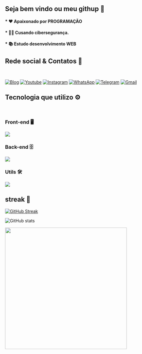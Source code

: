 ## Seja bem vindo ou meu githup 👋

#### * ❤ Apaixonado por PROGRAMAÇÃO <br>
#### * 👨‍🎓 Cusando cibersegurança.<br>
#### * 📚 Estudo desenvolvimento WEB<br>

## Rede social & Contatos 📱 
<br>

[![Blog](https://img.shields.io/website?label=Meu_portifolio&style=for-the-badge&url=https://dkrvportifolio.netlify.app/)](https://dkrvportifolio.netlify.app/)
[![Youtube](https://img.shields.io/badge/YouTube-FF0000?style=for-the-badge&logo=youtube&logoColor=white)](https://youtube.com/)
[![Instagram](https://img.shields.io/badge/Instagram-E4405F?style=for-the-badge&logo=instagram&logoColor=white)](https://instagram.com)
[![WhatsApp](https://img.shields.io/badge/WhatsApp-25D366?style=for-the-badge&logo=whatsapp&logoColor=white)](https://twitch.tv/)
[![Telegram](https://img.shields.io/badge/Telegram-2CA5E0?style=for-the-badge&logo=telegram&logoColor=white)](https://twitch.tv/)
[![Gmail](https://img.shields.io/badge/Gmail-D14836?style=for-the-badge&logo=gmail&logoColor=white)](https://twitch.tv/)


## Tecnologia que utilizo ⚙️
<br>

### Front-end 🖥
<a href="https://skillicons.dev">
    <img src="https://skillicons.dev/icons?i=js,react,css,html,bootstrap,materialui,styledcomponents,sass,tailwind,ts" />
</a>

### Back-end 🗄
<a href="https://skillicons.dev">
    <img src="https://skillicons.dev/icons?i=ts,github,docker,prisma,py,nodejs,mysql,express,aws,postgres" />
</a>

### Utils 🛠
<a href="https://skillicons.dev">
    <img src="https://skillicons.dev/icons?i=vscode,linux,vite,bash" />
</a>

## streak 🚀

<div display="flex" width="100%">
    
<a href="https://github.com/Dkrv4006">
    
[![GitHub Streak](http://github-readme-streak-stats.herokuapp.com?user=Dkrv4006&theme=algolia&hide_border=verdadeiro&locale=pt-br=)](https://git.io/streak-stats)

![GitHub stats](https://github-readme-stats.vercel.app/api?username=Dkrv4006&show_icons=true&theme=algolia&include_all_commits=true&count_private=true)
 
<img width="400rem" src="https://github-readme-stats.vercel.app/api/top-langs/?username=Dkrv4006&layout=compact&langs_count=7&theme=algolia"/>
</div>
